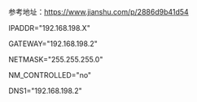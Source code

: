 参考地址：https://www.jianshu.com/p/2886d9b41d54

IPADDR="192.168.198.X"

GATEWAY="192.168.198.2"

NETMASK="255.255.255.0"

NM_CONTROLLED="no"

DNS1="192.168.198.2"